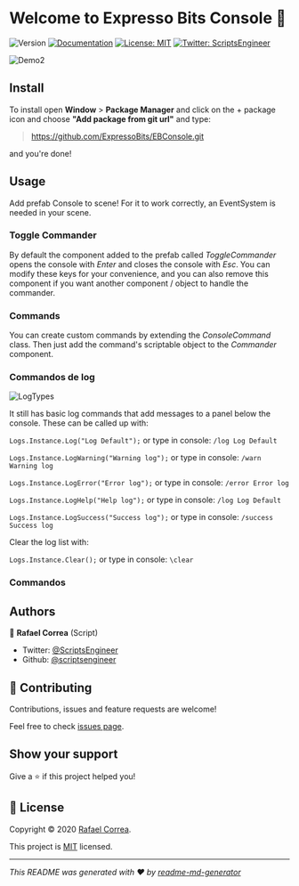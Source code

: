# Welcome to Expresso Bits Console 👋
![Version](https://img.shields.io/badge/version-0.6.0-blue.svg?cacheSeconds=2592000)
[![Documentation](https://img.shields.io/badge/documentation-yes-brightgreen.svg)](todo-doc)
[![License: MIT](https://img.shields.io/badge/License-MIT-yellow.svg)](MIT)
[![Twitter: ScriptsEngineer](https://img.shields.io/twitter/follow/ScriptsEngineer.svg?style=social)](https://twitter.com/ScriptsEngineer)

![Demo2](https://raw.githubusercontent.com/wiki/ExpressoBits/EBConsole/Demo3.gif)

## Install


To install open <b>Window</b> > <b>Package Manager</b> and click on the + package icon and choose <b>"Add package from git url"</b> and type:

> https://github.com/ExpressoBits/EBConsole.git

and you're done!



## Usage
Add prefab Console to scene! 
For it to work correctly, an EventSystem is needed in your scene.

### Toggle Commander
By default the component added to the prefab called <i>ToggleCommander</i> opens the console with <i>Enter</i> and closes the console with <i>Esc</i>. You can modify these keys for your convenience, and you can also remove this component if you want another component / object to handle the commander.

### Commands
You can create custom commands by extending the <i>ConsoleCommand</i> class. 
Then just add the command's scriptable object to the <i>Commander</i> component.

### Commandos de log
![LogTypes](https://raw.githubusercontent.com/wiki/ExpressoBits/EBConsole/LogTypes.png)

It still has basic log commands that add messages to a panel below the console. These can be called up with:

```Logs.Instance.Log("Log Default");```
or type in console:
```/log Log Default```

```Logs.Instance.LogWarning("Warning log");```
or type in console:
```/warn Warning log```

```Logs.Instance.LogError("Error log");```
or type in console:
```/error Error log```

```Logs.Instance.LogHelp("Help log");```
or type in console:
```/log Log Default```

```Logs.Instance.LogSuccess("Success log");```
or type in console:
```/success Success log```

Clear the log list with:

```Logs.Instance.Clear();```
or type in console:
```\clear```


### Commandos 

## Authors

👤 **Rafael Correa**
(Script)
* Twitter: [@ScriptsEngineer](https://twitter.com/ScriptsEngineer)
* Github: [@scriptsengineer](https://github.com/scriptsengineer)


## 🤝 Contributing

Contributions, issues and feature requests are welcome!

Feel free to check [issues page](https://github.com/ExpressoBits/EBConsole/issues).

## Show your support

Give a ⭐️ if this project helped you!


## 📝 License

Copyright © 2020 [Rafael Correa](https://github.com/scriptsengineer).

This project is [MIT](MIT) licensed.

***
_This README was generated with ❤️ by [readme-md-generator](https://github.com/kefranabg/readme-md-generator)_
